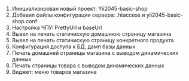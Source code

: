 1.  Инициализирован новый проект: Yii2045-basic-shop
2.  Добавил файлы конфигурации сервера: .htaccess и yii2045-basic-shop.conf
3.  Настройка ЧПУ: PrettyUrl и baseUrl
4.  Вывел на печать статичискую домашнюю страницу магазина
5.  Вывел на печать статичискую страницу конкретного продукта
6.  Конфигурация доступа к БД, дамп базы данных
7.  Печать домашней страницы магазина с выводом динамических данных
8.  Печать страницы товара с выводом динамических данных
9.  Виджет: меню товаров магазина